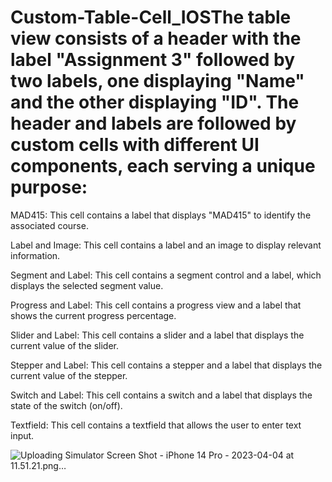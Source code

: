 # Custom-Table-Cell_IOSThe table view consists of a header with the label "Assignment 3" followed by two labels, one displaying "Name" and the other displaying "ID". The header and labels are followed by custom cells with different UI components, each serving a unique purpose:

MAD415: This cell contains a label that displays "MAD415" to identify the associated course.

Label and Image: This cell contains a label and an image to display relevant information.

Segment and Label: This cell contains a segment control and a label, which displays the selected segment value.

Progress and Label: This cell contains a progress view and a label that shows the current progress percentage.

Slider and Label: This cell contains a slider and a label that displays the current value of the slider.

Stepper and Label: This cell contains a stepper and a label that displays the current value of the stepper.


Switch and Label: This cell contains a switch and a label that displays the state of the switch (on/off).

Textfield: This cell contains a textfield that allows the user to enter text input.


![Uploading Simulator Screen Shot - iPhone 14 Pro - 2023-04-04 at 11.51.21.png…]()
